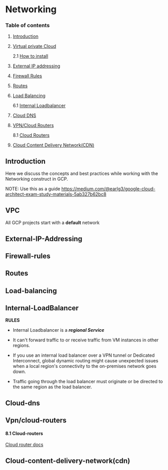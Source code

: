 # Networking

### Table of contents


1. [Introduction](#introduction)
2. [Virtual private Cloud](#vpc)
   
   2.1 [How to install ](#install-vpc)
3. [External IP addressing](#external-ip-addressing)
4. [Firewall Rules](#firewall-rules)
5. [Routes](#routes)
6. [Load Balancing](#load-balancing)
    
    6.1 [Internal Loadbalancer ](#internal-loadbalancer)
7. [Cloud DNS](#cloud-dns)
8. [VPN/Cloud Routers](#vpn/cloud-routers)

    8.1 [Cloud Routers ](#8.1-cloud-routers)
9. [Cloud Content Delivery Network(CDN)](#cloud-content-delivery-network(cdn))


Introduction
-------------
Here we discuss the concepts and best practices while working with the Networking construct in GCP.

NOTE: Use this as a guide https://medium.com/@earlg3/google-cloud-architect-exam-study-materials-5ab327b62bc8


VPC
---
All GCP projects start with a **default** network



External-IP-Addressing
-------------

Firewall-rules
--------------

Routes
------

Load-balancing
--------------

Internal-LoadBalancer
--------------------
**RULES**

- Internal Loadbalancer is a _**regional Service**_
- It can't forward traffic to or receive traffic from VM instances in other regions. 

- If you use an internal load balancer over a VPN tunnel or Dedicated Interconnect, global dynamic routing might cause unexpected issues when a local region's connectivity to the on-premises network goes down. 
- Traffic going through the load balancer must originate or be directed to the same region as the load balancer. 

Cloud-dns
---------

Vpn/cloud-routers
-----------------
#### 8.1 Cloud-routers
[Cloud router docs](https://cloud.google.com/router/docs/concepts/overview?hl=en_US&_ga=2.55156579.-957855535.1523742970#dynamic-routing-mode)

Cloud-content-delivery-network(cdn)
----------------------------------